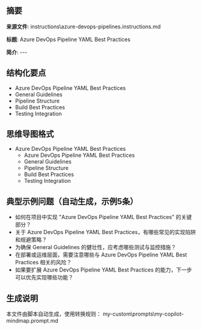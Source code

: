 ## 摘要

**来源文件**: instructions\azure-devops-pipelines.instructions.md

**标题**: Azure DevOps Pipeline YAML Best Practices

**简介**: ---

## 结构化要点

- Azure DevOps Pipeline YAML Best Practices
- General Guidelines
- Pipeline Structure
- Build Best Practices
- Testing Integration

## 思维导图格式

- Azure DevOps Pipeline YAML Best Practices
  - Azure DevOps Pipeline YAML Best Practices
  - General Guidelines
  - Pipeline Structure
  - Build Best Practices
  - Testing Integration

## 典型示例问题（自动生成，示例5条）

- 如何在项目中实现 "Azure DevOps Pipeline YAML Best Practices" 的关键部分？
- 关于 Azure DevOps Pipeline YAML Best Practices，有哪些常见的实现陷阱和规避策略？
- 为确保 General Guidelines 的健壮性，应考虑哪些测试与监控措施？
- 在部署或运维层面，需要注意哪些与 Azure DevOps Pipeline YAML Best Practices 相关的风险？
- 如果要扩展 Azure DevOps Pipeline YAML Best Practices 的能力，下一步可以优先实现哪些功能？

## 生成说明

本文件由脚本自动生成，使用转换规则： my-custom\prompts\my-copilot-mindmap.prompt.md
